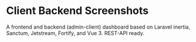 # Client Backend Screenshots
A frontend and backend (admin-client) dashboard based on Laravel inertia, Sanctum, Jetstream, Fortify, and Vue 3. REST-API ready. 
